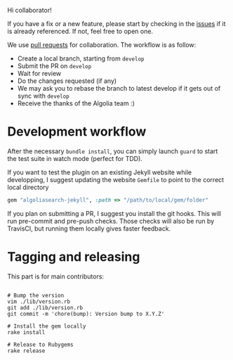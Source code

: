 Hi collaborator!

If you have a fix or a new feature, please start by checking in the
[issues](https://github.com/algolia/algoliasearch-jekyll/issues) if it is
already referenced. If not, feel free to open one.

We use [pull requests](https://github.com/algolia/algoliasearch-jekyll/pulls)
for collaboration. The workflow is as follow:

- Create a local branch, starting from `develop`
- Submit the PR on `develop`
- Wait for review
- Do the changes requested (if any)
- We may ask you to rebase the branch to latest develop if it gets out of sync
  with `develop`
- Receive the thanks of the Algolia team :)

# Development workflow

After the necessary `bundle install`, you can simply launch `guard` to start the
test suite in watch mode (perfect for TDD).

If you want to test the plugin on an existing Jekyll website while developping,
I suggest updating the website `Gemfile` to point to the correct local directory

```ruby
gem "algoliasearch-jekyll", :path => "/path/to/local/gem/folder"
```

If you plan on submitting a PR, I suggest you install the git hooks. This will
run pre-commit and pre-push checks. Those checks will also be run by TravisCI,
but running them locally gives faster feedback.

# Tagging and releasing

This part is for main contributors:

```

# Bump the version
vim ./lib/version.rb
git add ./lib/version.rb
git commit -m 'chore(bump): Version bump to X.Y.Z'

# Install the gem locally
rake install

# Release to Rubygems
rake release
```



